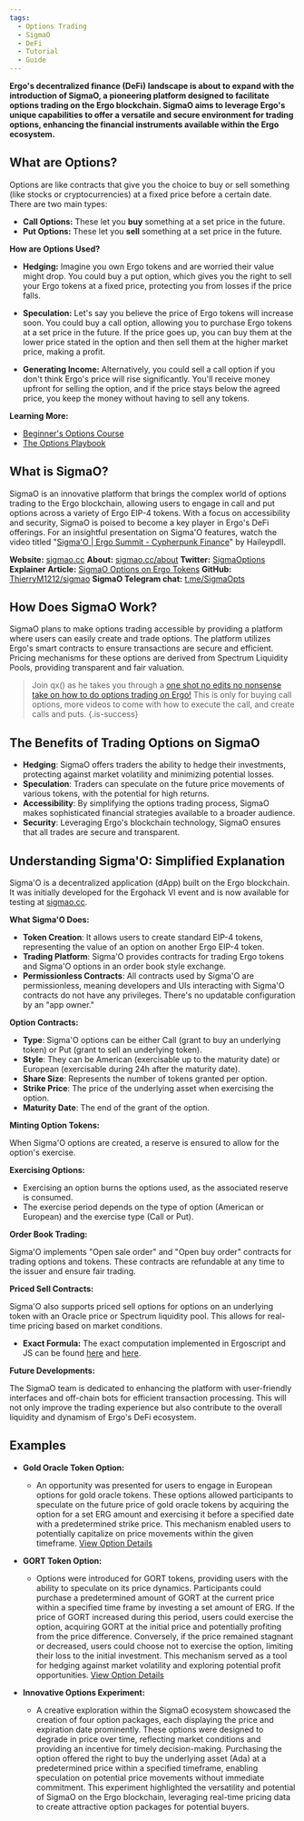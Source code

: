 ```yaml
---
tags:
  - Options Trading
  - SigmaO
  - DeFi
  - Tutorial
  - Guide
---
```


**Ergo's decentralized finance (DeFi) landscape is about to expand with the introduction of SigmaO, a pioneering platform designed to facilitate options trading on the Ergo blockchain. SigmaO aims to leverage Ergo's unique capabilities to offer a versatile and secure environment for trading options, enhancing the financial instruments available within the Ergo ecosystem.**

## **What are Options?**

Options are like contracts that give you the choice to buy or sell something (like stocks or cryptocurrencies) at a fixed price before a certain date. There are two main types:

- **Call Options:** These let you **buy** something at a set price in the future.
- **Put Options:** These let you **sell** something at a set price in the future.

**How are Options Used?**

- **Hedging:** Imagine you own Ergo tokens and are worried their value might drop. You could buy a put option, which gives you the right to sell your Ergo tokens at a fixed price, protecting you from losses if the price falls.
  
- **Speculation:** Let's say you believe the price of Ergo tokens will increase soon. You could buy a call option, allowing you to purchase Ergo tokens at a set price in the future. If the price goes up, you can buy them at the lower price stated in the option and then sell them at the higher market price, making a profit.
  
- **Generating Income:** Alternatively, you could sell a call option if you don't think Ergo's price will rise significantly. You'll receive money upfront for selling the option, and if the price stays below the agreed price, you keep the money without having to sell any tokens.


**Learning More:**

- [Beginner's Options Course](https://learn.tastylive.com/courses/beginner-options-course)
- [The Options Playbook](https://www.optionsplaybook.com/option-strategies/)

## What is SigmaO?

SigmaO is an innovative platform that brings the complex world of options trading to the Ergo blockchain, allowing users to engage in call and put options across a variety of Ergo EIP-4 tokens. With a focus on accessibility and security, SigmaO is poised to become a key player in Ergo's DeFi offerings. For an insightful presentation on Sigma'O features, watch the video titled "[Sigma'O | Ergo Summit - Cypherpunk Finance](https://www.youtube.com/watch?v=a1f0F24Ld9w)" by Haileypdll.

**Website:** [sigmao.cc](https://www.sigmao.cc/)
**About:** [sigmao.cc/about](https://www.sigmao.cc/about)
**Twitter:** [SigmaOptions](https://twitter.com/SigmaOptions)
**Explainer Article:** [SigmaO Options on Ergo Tokens](https://medium.com/@Haileypdll/sigmao-options-on-ergo-tokens-18adaa098416)
**GitHub:** [ThierryM1212/sigmao](https://github.com/ThierryM1212/sigmao)
**SigmaO Telegram chat:** [t.me/SigmaOpts](https://t.me/SigmaOpts)
## How Does SigmaO Work?

SigmaO plans to make options trading accessible by providing a platform where users can easily create and trade options. The platform utilizes Ergo's smart contracts to ensure transactions are secure and efficient. Pricing mechanisms for these options are derived from Spectrum Liquidity Pools, providing transparent and fair valuation.

> Join qx() as he takes you through a [one shot no edits no nonsense take on how to do options trading on Ergo!](https://youtube.com/watch?v=XoJT7aR7o4w) This is only for buying call options, more videos to come with how to execute the call, and create calls and puts. 
{.is-success}


## The Benefits of Trading Options on SigmaO

- **Hedging**: SigmaO offers traders the ability to hedge their investments, protecting against market volatility and minimizing potential losses.
- **Speculation**: Traders can speculate on the future price movements of various tokens, with the potential for high returns.
- **Accessibility**: By simplifying the options trading process, SigmaO makes sophisticated financial strategies available to a broader audience.
- **Security**: Leveraging Ergo's blockchain technology, SigmaO ensures that all trades are secure and transparent.

## Understanding Sigma'O: Simplified Explanation

Sigma'O is a decentralized application (dApp) built on the Ergo blockchain. It was initially developed for the Ergohack VI event and is now available for testing at [sigmao.cc](https://www.sigmao.cc/).

**What Sigma'O Does:**

- **Token Creation**: It allows users to create standard EIP-4 tokens, representing the value of an option on another Ergo EIP-4 token.
- **Trading Platform**: Sigma'O provides contracts for trading Ergo tokens and Sigma'O options in an order book style exchange.
- **Permissionless Contracts**: All contracts used by Sigma'O are permissionless, meaning developers and UIs interacting with Sigma'O contracts do not have any privileges. There's no updatable configuration by an "app owner."

**Option Contracts:**

- **Type**: Sigma'O options can be either Call (grant to buy an underlying token) or Put (grant to sell an underlying token).
- **Style**: They can be American (exercisable up to the maturity date) or European (exercisable during 24h after the maturity date).
- **Share Size**: Represents the number of tokens granted per option.
- **Strike Price**: The price of the underlying asset when exercising the option.
- **Maturity Date**: The end of the grant of the option.



**Minting Option Tokens:**

When Sigma'O options are created, a reserve is ensured to allow for the option's exercise.

**Exercising Options:**

- Exercising an option burns the options used, as the associated reserve is consumed.
- The exercise period depends on the type of option (American or European) and the exercise type (Call or Put).

**Order Book Trading:**

Sigma'O implements "Open sale order" and "Open buy order" contracts for trading options and tokens. These contracts are refundable at any time to the issuer and ensure fair trading.

**Priced Sell Contracts:**

Sigma'O also supports priced sell options for options on an underlying token with an Oracle price or Spectrum liquidity pool. This allows for real-time pricing based on market conditions.

- **Exact Formula:** The exact computation implemented in Ergoscript and JS can be found [here](https://github.com/ThierryM1212/SigmaO/blob/main/front-end/src/utils/utils.js#L98) and [here](https://github.com/ThierryM1212/SigmaO/blob/main/contract/Option_Sell.es#L107).


**Future Developments:**

The SigmaO team is dedicated to enhancing the platform with user-friendly interfaces and off-chain bots for efficient transaction processing. This will not only improve the trading experience but also contribute to the overall liquidity and dynamism of Ergo's DeFi ecosystem.
 
## Examples

- **Gold Oracle Token Option:**
  - An opportunity was presented for users to engage in European options for gold oracle tokens. These options allowed participants to speculate on the future price of gold oracle tokens by acquiring the option for a set ERG amount and exercising it before a specified date with a predetermined strike price. This mechanism enabled users to potentially capitalize on price movements within the given timeframe. [View Option Details](https://www.sigmao.cc/)

- **GORT Token Option:**
  - Options were introduced for GORT tokens, providing users with the ability to speculate on its price dynamics. Participants could purchase a predetermined amount of GORT at the current price within a specified time frame by investing a set amount of ERG. If the price of GORT increased during this period, users could exercise the option, acquiring GORT at the initial price and potentially profiting from the price difference. Conversely, if the price remained stagnant or decreased, users could choose not to exercise the option, limiting their loss to the initial investment. This mechanism served as a tool for hedging against market volatility and exploring potential profit opportunities. [View Option Details](https://www.sigmao.cc/option-details/3ebf26d359b339fcbd04de777cc712d1f451afcbd8b5b79d97b5b5ff71aa017f)
  
- **Innovative Options Experiment:**
	- A creative exploration within the SigmaO ecosystem showcased the creation of four option packages, each displaying the price and expiration date prominently. These options were designed to degrade in price over time, reflecting market conditions and providing an incentive for timely decision-making. Purchasing the option offered the right to buy the underlying asset (Ada) at a predetermined price within a specified timeframe, enabling speculation on potential price movements without immediate commitment. This experiment highlighted the versatility and potential of SigmaO on the Ergo blockchain, leveraging real-time pricing data to create attractive option packages for potential buyers.
